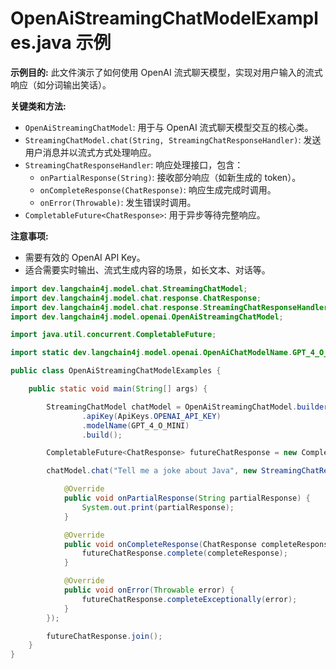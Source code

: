 # OpenAiStreamingChatModelExamples.java 示例

**示例目的:**
此文件演示了如何使用 OpenAI 流式聊天模型，实现对用户输入的流式响应（如分词输出笑话）。

**关键类和方法:**
- `OpenAiStreamingChatModel`: 用于与 OpenAI 流式聊天模型交互的核心类。
- `StreamingChatModel.chat(String, StreamingChatResponseHandler)`: 发送用户消息并以流式方式处理响应。
- `StreamingChatResponseHandler`: 响应处理接口，包含：
    - `onPartialResponse(String)`: 接收部分响应（如新生成的 token）。
    - `onCompleteResponse(ChatResponse)`: 响应生成完成时调用。
    - `onError(Throwable)`: 发生错误时调用。
- `CompletableFuture<ChatResponse>`: 用于异步等待完整响应。

**注意事项:**
- 需要有效的 OpenAI API Key。
- 适合需要实时输出、流式生成内容的场景，如长文本、对话等。

```java
import dev.langchain4j.model.chat.StreamingChatModel;
import dev.langchain4j.model.chat.response.ChatResponse;
import dev.langchain4j.model.chat.response.StreamingChatResponseHandler;
import dev.langchain4j.model.openai.OpenAiStreamingChatModel;

import java.util.concurrent.CompletableFuture;

import static dev.langchain4j.model.openai.OpenAiChatModelName.GPT_4_O_MINI;

public class OpenAiStreamingChatModelExamples {

    public static void main(String[] args) {

        StreamingChatModel chatModel = OpenAiStreamingChatModel.builder()
                .apiKey(ApiKeys.OPENAI_API_KEY)
                .modelName(GPT_4_O_MINI)
                .build();

        CompletableFuture<ChatResponse> futureChatResponse = new CompletableFuture<>();

        chatModel.chat("Tell me a joke about Java", new StreamingChatResponseHandler() {

            @Override
            public void onPartialResponse(String partialResponse) {
                System.out.print(partialResponse);
            }

            @Override
            public void onCompleteResponse(ChatResponse completeResponse) {
                futureChatResponse.complete(completeResponse);
            }

            @Override
            public void onError(Throwable error) {
                futureChatResponse.completeExceptionally(error);
            }
        });

        futureChatResponse.join();
    }
}
